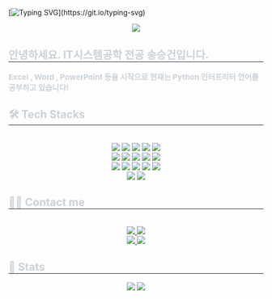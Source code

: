 [![Typing SVG](https://readme-typing-svg.demolab.com?font=Kanit&weight=600&size=30&pause=1000&color=F7F7F7&background=000000FE&center=true&vCenter=true&random=false&width=1050&height=100&lines=Hello%2C+my+name+is+Seung-Gun+Song.+From+now+on%2C+i+will+introduce+my+profile!!)](https://git.io/typing-svg)

<div align= "center">
    <img src="https://capsule-render.vercel.app/api?type=waving&color=1561f9&height=180&text=Welcome%20To%20My%20Github&animation=twinkling&fontColor=ffffff&fontSize=50" />
    </div>
    <div style="text-align: left;"> 
    <h2 style="border-bottom: 1px solid #21262d; color: #c9d1d9;"> 안녕하세요. IT시스템공학 전공 송승건입니다. </h2>  
    <div style="font-weight: 700; font-size: 15px; text-align: left; color: #c9d1d9;"> Excel , Word , PowerPoint 등을 시작으로 현재는 Python 인터프리터 언어를 공부하고 있습니다! </div> 
    </div>
    <div style="text-align: left;">
    <h2 style="border-bottom: 1px solid #21262d; color: #c9d1d9;"> 🛠️ Tech Stacks </h2> <br> 
    <div  align= "center"> <img src="https://img.shields.io/badge/PyTorch-EE4C2C?style=for-the-badge&logo=PyTorch&logoColor=white">
          <img src="https://img.shields.io/badge/Python-3776AB?style=for-the-badge&logo=Python&logoColor=white">
          <img src="https://img.shields.io/badge/MariaDB-003545?style=for-the-badge&logo=MariaDB&logoColor=white">
          <img src="https://img.shields.io/badge/MySQL-4479A1?style=for-the-badge&logo=MySQL&logoColor=white">
          <img src="https://img.shields.io/badge/Keras-D00000?style=for-the-badge&logo=Keras&logoColor=white">
          <br/><img src="https://img.shields.io/badge/Linux-FCC624?style=for-the-badge&logo=Linux&logoColor=white">
          <img src="https://img.shields.io/badge/Javascript-F7DF1E?style=for-the-badge&logo=Javascript&logoColor=white">
          <img src="https://img.shields.io/badge/Java-007396?style=for-the-badge&logo=Java&logoColor=white">
          <img src="https://img.shields.io/badge/Github-181717?style=for-the-badge&logo=Github&logoColor=white">
          <img src="https://img.shields.io/badge/HTML5-E34F26?style=for-the-badge&logo=HTML5&logoColor=white">
          <br/><img src="https://img.shields.io/badge/C-A8B9CC?style=for-the-badge&logo=C&logoColor=white">
          <img src="https://img.shields.io/badge/CSS3-1572B6?style=for-the-badge&logo=CSS3&logoColor=white">
          <img src="https://img.shields.io/badge/Django-092E20?style=for-the-badge&logo=Django&logoColor=white">
          <img src="https://img.shields.io/badge/Flask-000000?style=for-the-badge&logo=Flask&logoColor=white">
          <img src="https://img.shields.io/badge/Tensorflow-FF6F00?style=for-the-badge&logo=Tensorflow&logoColor=white">
          <br/><img src="https://img.shields.io/badge/Node.js-339933?style=for-the-badge&logo=Node.js&logoColor=white">
          <img src="https://img.shields.io/badge/Android-3DDC84?style=for-the-badge&logo=Android&logoColor=white">
          </div>
    </div>
    <div style="text-align: left;">
    <h2 style="border-bottom: 1px solid #21262d; color: #c9d1d9;"> 🧑‍💻 Contact me </h2> <br> 
    <div align= "center"> <a href="[https://www.instargram.com/sg_so/](https://www.instagram.com/sg_so/)"> <img src="https://img.shields.io/badge/Instagram-E4405F?style=for-the-badge&logo=Instagram&logoColor=white&link=[sg_so]"> </a>
    <a href=mailto:thdtmdrj@gmail.com> <img src="https://img.shields.io/badge/Gmail-EA4335?style=for-the-badge&logo=Gmail&logoColor=white&link=mailto:thdtmdrj@gmail.com"> </a>
    </div>
    <div align= "center"> <a href="https://hits.seeyoufarm.com">
    <a href="https://open.kakao.com/o/s7Khwyvg"><img src="https://img.shields.io/badge/KakaoTalk-FFCD00?style=for-the-badge&logoColor=black&logo=KakaoTalk"> </a>
    <img src="https://hits.seeyoufarm.com/api/count/incr/badge.svg?url=https%3A%2F%2Fgithub.com%2FSongSeungGun%2F&count_bg=%23000000&title_bg=%23000000&icon=github.svg&icon_color=%23FFFFFF&title=GitHub&edge_flat=false"/></a>
    </div> 
    <div align= "center">  </div> 
    </div>
    <div style="text-align: left;"> 
    <h2 style="border-bottom: 1px solid #21262d; color: #c9d1d9;"> 🏅 Stats </h2> <div align= "center"> <img src="https://github-readme-stats.vercel.app/api?username=sg&bg_color=180,00000000,&title_color=000000&text_color=000000"
         /> <img src="https://github-readme-stats.vercel.app/api/top-langs/?username=sg&layout=compact&bg_color=180,00000000,&title_color=000000&text_color=000000"
           /> </div> 
    </div>
    
